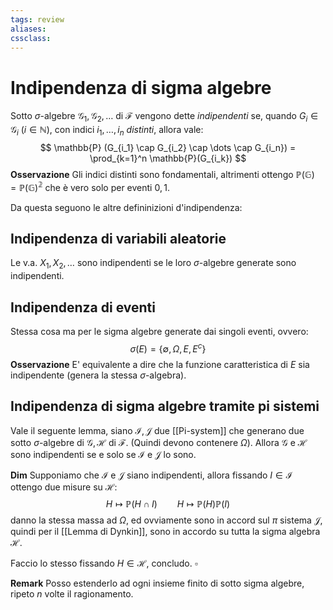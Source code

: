 ```yaml
---
tags: review
aliases:
cssclass:
---
```

 
# Indipendenza di sigma algebre
Sotto $\sigma$-algebre $\mathcal{G_1}, \mathcal{G}_2, \dots$ di $\mathcal{F}$ vengono dette *indipendenti* se, quando $G_i \in \mathcal{G}_i$ ($i\in \mathbb{N}$), con indici $i_1,\dots,i_n$ _distinti_, allora vale:
$$
\mathbb{P} (G_{i_1} \cap G_{i_2} \cap \dots \cap G_{i_n}) = \prod_{k=1}^n \mathbb{P}(G_{i_k}) 
$$
**Osservazione** Gli indici distinti sono fondamentali, altrimenti ottengo $\mathbb{P(G)} = \mathbb{P(G)^2}$ che è vero solo per eventi $0,1$.


Da questa seguono le altre defininizioni d'indipendenza:
## Indipendenza di variabili aleatorie
Le v.a. $X_1,X_2,\dots$ sono indipendenti se le loro $\sigma$-algebre generate sono indipendenti.

## Indipendenza di eventi
Stessa cosa ma per le sigma algebre generate dai singoli eventi, ovvero:
$$
\sigma(E) = \{\emptyset, \Omega, E, E^c\}
$$
**Osservazione** E' equivalente a dire che la funzione caratteristica di $E$ sia indipendente (genera la stessa $\sigma$-algebra).


## Indipendenza di sigma algebre tramite pi sistemi
Vale il seguente lemma, siano $\mathcal{I}, \mathcal{J}$ due [[Pi-system]] che generano due sotto $\sigma$-algebre di $\mathcal{G}, \mathcal{H}$ di $\mathcal{F}$. (Quindi devono contenere $\Omega$). Allora $\mathcal{G}$ e $\mathcal{H}$ sono indipendenti se e solo se $\mathcal{I}$ e $\mathcal{J}$ lo sono.

**Dim** 
Supponiamo che $\mathcal{I}$ e $\mathcal{J}$ siano indipendenti, allora fissando $I \in \mathcal{I}$ ottengo due misure su $\mathcal{H}$:
$$
H \mapsto \mathbb{P}(H \cap I)\qquad H \mapsto \mathbb{P}(H)\mathbb{P}(I)
$$
danno la stessa massa ad $\Omega$, ed ovviamente sono in accord sul $\pi$ sistema $\mathcal{J}$, quindi per il [[Lemma di Dynkin]], sono in accordo su tutta la sigma algebra $\mathcal{H}$.

Faccio lo stesso fissando $H \in \mathcal{H}$, concludo. $\square$

**Remark**
Posso estenderlo ad ogni insieme finito di sotto sigma algebre, ripeto $n$ volte il ragionamento.

